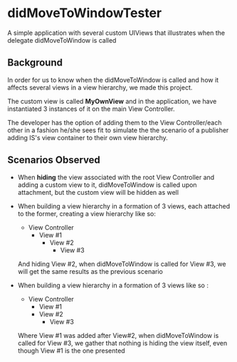 # didMoveToWindowTester
A simple application with several custom UIViews that illustrates when the delegate didMoveToWindow is called


## Background

In order for us to know when the didMoveToWindow is called and how it affects several views in a view hierarchy, we made this project.

The custom view is called **MyOwnView** and in the application, we have instantiated 3 instances of it on the main View Controller.

The developer has the option of adding them to the View Controller/each other in a fashion he/she sees fit to simulate the the scenario of a publisher adding IS's view container to their own view hierarchy.


## Scenarios Observed

- When **hiding** the view associated with the root View Controller and adding a custom view to it, didMoveToWindow is called upon attachment, but the custom view will be hidden as well

- When building a view hierarchy in a formation of 3 views, each attached to the former, creating a view hierarchy like so: 

	- View Controller
   		- View #1   
        	- View #2
   				- View #3 

   	And hiding View #2, when didMoveToWindow is called for View #3, we will get the same results as the previous scenario

- When building a view hierarchy in a formation of 3 views like so :

   - View Controller
   		- View #1
   		- View #2
			- View #3

  Where View #1 was added after View#2, when didMoveToWindow is called for View #3, we gather that nothing is hiding the view itself, even though View #1 is the one presented
